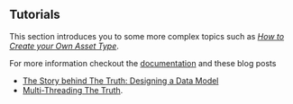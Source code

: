 ## Tutorials

This section introduces you to some more complex topics such as [*How to Create your Own Asset Type*]({{base_url}}/the_truth/custom_asset/index.html).

For more information checkout the [documentation]({{docs}}foundation/the_truth.h.html) and these blog posts

* [The Story behind The Truth: Designing a Data Model](https://ourmachinery.com/post/the-story-behind-the-truth-designing-a-data-model/)  
* [Multi-Threading The Truth](https://ourmachinery.com/post/multi-threading-the-truth/).

